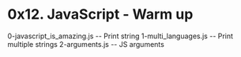 # 0x12. JavaScript - Warm up
0-javascript_is_amazing.js -- Print string
1-multi_languages.js -- Print multiple strings
2-arguments.js -- JS arguments
